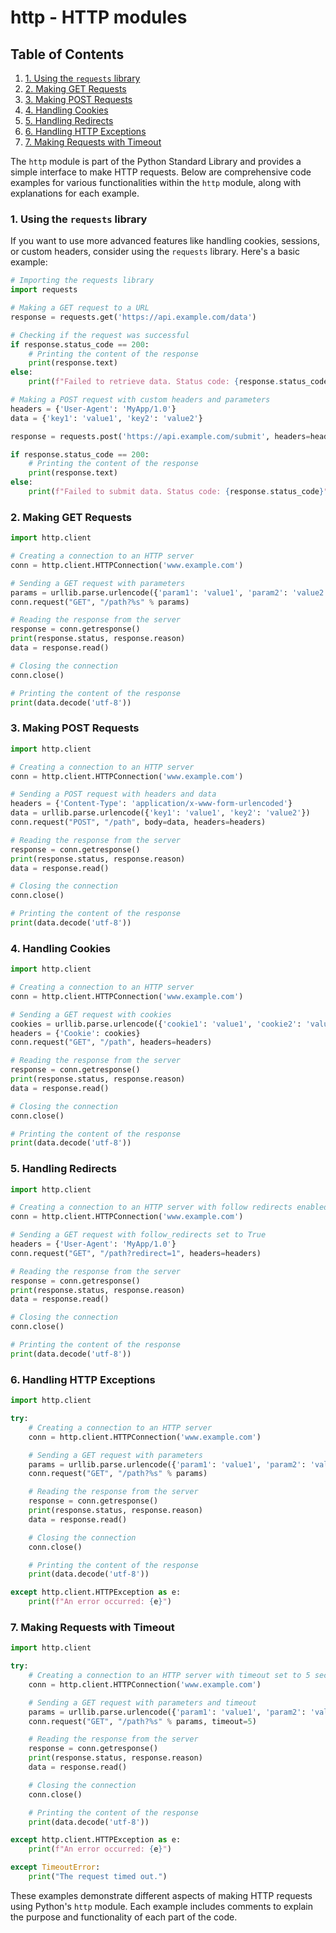 # http - HTTP modules
## Table of Contents

1. [1. Using the `requests` library](#1-using-the-requests-library)
2. [2. Making GET Requests](#2-making-get-requests)
3. [3. Making POST Requests](#3-making-post-requests)
4. [4. Handling Cookies](#4-handling-cookies)
5. [5. Handling Redirects](#5-handling-redirects)
6. [6. Handling HTTP Exceptions](#6-handling-http-exceptions)
7. [7. Making Requests with Timeout](#7-making-requests-with-timeout)



The `http` module is part of the Python Standard Library and provides a simple interface to make HTTP requests. Below are comprehensive code examples for various functionalities within the `http` module, along with explanations for each example.

### 1. Using the `requests` library

If you want to use more advanced features like handling cookies, sessions, or custom headers, consider using the `requests` library. Here's a basic example:

```python
# Importing the requests library
import requests

# Making a GET request to a URL
response = requests.get('https://api.example.com/data')

# Checking if the request was successful
if response.status_code == 200:
    # Printing the content of the response
    print(response.text)
else:
    print(f"Failed to retrieve data. Status code: {response.status_code}")

# Making a POST request with custom headers and parameters
headers = {'User-Agent': 'MyApp/1.0'}
data = {'key1': 'value1', 'key2': 'value2'}

response = requests.post('https://api.example.com/submit', headers=headers, data=data)

if response.status_code == 200:
    # Printing the content of the response
    print(response.text)
else:
    print(f"Failed to submit data. Status code: {response.status_code}")
```

### 2. Making GET Requests

```python
import http.client

# Creating a connection to an HTTP server
conn = http.client.HTTPConnection('www.example.com')

# Sending a GET request with parameters
params = urllib.parse.urlencode({'param1': 'value1', 'param2': 'value2'})
conn.request("GET", "/path?%s" % params)

# Reading the response from the server
response = conn.getresponse()
print(response.status, response.reason)
data = response.read()

# Closing the connection
conn.close()

# Printing the content of the response
print(data.decode('utf-8'))
```

### 3. Making POST Requests

```python
import http.client

# Creating a connection to an HTTP server
conn = http.client.HTTPConnection('www.example.com')

# Sending a POST request with headers and data
headers = {'Content-Type': 'application/x-www-form-urlencoded'}
data = urllib.parse.urlencode({'key1': 'value1', 'key2': 'value2'})
conn.request("POST", "/path", body=data, headers=headers)

# Reading the response from the server
response = conn.getresponse()
print(response.status, response.reason)
data = response.read()

# Closing the connection
conn.close()

# Printing the content of the response
print(data.decode('utf-8'))
```

### 4. Handling Cookies

```python
import http.client

# Creating a connection to an HTTP server
conn = http.client.HTTPConnection('www.example.com')

# Sending a GET request with cookies
cookies = urllib.parse.urlencode({'cookie1': 'value1', 'cookie2': 'value2'})
headers = {'Cookie': cookies}
conn.request("GET", "/path", headers=headers)

# Reading the response from the server
response = conn.getresponse()
print(response.status, response.reason)
data = response.read()

# Closing the connection
conn.close()

# Printing the content of the response
print(data.decode('utf-8'))
```

### 5. Handling Redirects

```python
import http.client

# Creating a connection to an HTTP server with follow redirects enabled
conn = http.client.HTTPConnection('www.example.com')

# Sending a GET request with follow_redirects set to True
headers = {'User-Agent': 'MyApp/1.0'}
conn.request("GET", "/path?redirect=1", headers=headers)

# Reading the response from the server
response = conn.getresponse()
print(response.status, response.reason)
data = response.read()

# Closing the connection
conn.close()

# Printing the content of the response
print(data.decode('utf-8'))
```

### 6. Handling HTTP Exceptions

```python
import http.client

try:
    # Creating a connection to an HTTP server
    conn = http.client.HTTPConnection('www.example.com')

    # Sending a GET request with parameters
    params = urllib.parse.urlencode({'param1': 'value1', 'param2': 'value2'})
    conn.request("GET", "/path?%s" % params)

    # Reading the response from the server
    response = conn.getresponse()
    print(response.status, response.reason)
    data = response.read()

    # Closing the connection
    conn.close()

    # Printing the content of the response
    print(data.decode('utf-8'))

except http.client.HTTPException as e:
    print(f"An error occurred: {e}")
```

### 7. Making Requests with Timeout

```python
import http.client

try:
    # Creating a connection to an HTTP server with timeout set to 5 seconds
    conn = http.client.HTTPConnection('www.example.com')

    # Sending a GET request with parameters and timeout
    params = urllib.parse.urlencode({'param1': 'value1', 'param2': 'value2'})
    conn.request("GET", "/path?%s" % params, timeout=5)

    # Reading the response from the server
    response = conn.getresponse()
    print(response.status, response.reason)
    data = response.read()

    # Closing the connection
    conn.close()

    # Printing the content of the response
    print(data.decode('utf-8'))

except http.client.HTTPException as e:
    print(f"An error occurred: {e}")

except TimeoutError:
    print("The request timed out.")
```

These examples demonstrate different aspects of making HTTP requests using Python's `http` module. Each example includes comments to explain the purpose and functionality of each part of the code.
